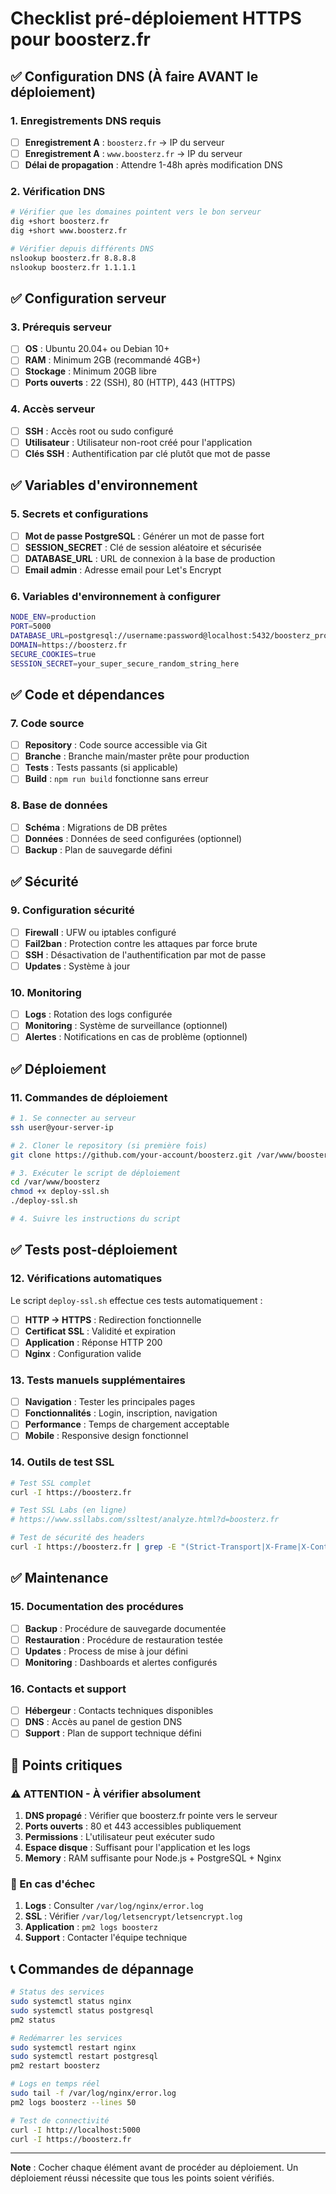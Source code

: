 # Checklist pré-déploiement HTTPS pour boosterz.fr

## ✅ Configuration DNS (À faire AVANT le déploiement)

### 1. Enregistrements DNS requis
- [ ] **Enregistrement A** : `boosterz.fr` → IP du serveur
- [ ] **Enregistrement A** : `www.boosterz.fr` → IP du serveur
- [ ] **Délai de propagation** : Attendre 1-48h après modification DNS

### 2. Vérification DNS
```bash
# Vérifier que les domaines pointent vers le bon serveur
dig +short boosterz.fr
dig +short www.boosterz.fr

# Vérifier depuis différents DNS
nslookup boosterz.fr 8.8.8.8
nslookup boosterz.fr 1.1.1.1
```

## ✅ Configuration serveur

### 3. Prérequis serveur
- [ ] **OS** : Ubuntu 20.04+ ou Debian 10+
- [ ] **RAM** : Minimum 2GB (recommandé 4GB+)
- [ ] **Stockage** : Minimum 20GB libre
- [ ] **Ports ouverts** : 22 (SSH), 80 (HTTP), 443 (HTTPS)

### 4. Accès serveur
- [ ] **SSH** : Accès root ou sudo configuré
- [ ] **Utilisateur** : Utilisateur non-root créé pour l'application
- [ ] **Clés SSH** : Authentification par clé plutôt que mot de passe

## ✅ Variables d'environnement

### 5. Secrets et configurations
- [ ] **Mot de passe PostgreSQL** : Générer un mot de passe fort
- [ ] **SESSION_SECRET** : Clé de session aléatoire et sécurisée
- [ ] **DATABASE_URL** : URL de connexion à la base de production
- [ ] **Email admin** : Adresse email pour Let's Encrypt

### 6. Variables d'environnement à configurer
```bash
NODE_ENV=production
PORT=5000
DATABASE_URL=postgresql://username:password@localhost:5432/boosterz_prod
DOMAIN=https://boosterz.fr
SECURE_COOKIES=true
SESSION_SECRET=your_super_secure_random_string_here
```

## ✅ Code et dépendances

### 7. Code source
- [ ] **Repository** : Code source accessible via Git
- [ ] **Branche** : Branche main/master prête pour production
- [ ] **Tests** : Tests passants (si applicable)
- [ ] **Build** : `npm run build` fonctionne sans erreur

### 8. Base de données
- [ ] **Schéma** : Migrations de DB prêtes
- [ ] **Données** : Données de seed configurées (optionnel)
- [ ] **Backup** : Plan de sauvegarde défini

## ✅ Sécurité

### 9. Configuration sécurité
- [ ] **Firewall** : UFW ou iptables configuré
- [ ] **Fail2ban** : Protection contre les attaques par force brute
- [ ] **SSH** : Désactivation de l'authentification par mot de passe
- [ ] **Updates** : Système à jour

### 10. Monitoring
- [ ] **Logs** : Rotation des logs configurée
- [ ] **Monitoring** : Système de surveillance (optionnel)
- [ ] **Alertes** : Notifications en cas de problème (optionnel)

## ✅ Déploiement

### 11. Commandes de déploiement
```bash
# 1. Se connecter au serveur
ssh user@your-server-ip

# 2. Cloner le repository (si première fois)
git clone https://github.com/your-account/boosterz.git /var/www/boosterz

# 3. Exécuter le script de déploiement
cd /var/www/boosterz
chmod +x deploy-ssl.sh
./deploy-ssl.sh

# 4. Suivre les instructions du script
```

## ✅ Tests post-déploiement

### 12. Vérifications automatiques
Le script `deploy-ssl.sh` effectue ces tests automatiquement :
- [ ] **HTTP → HTTPS** : Redirection fonctionnelle
- [ ] **Certificat SSL** : Validité et expiration
- [ ] **Application** : Réponse HTTP 200
- [ ] **Nginx** : Configuration valide

### 13. Tests manuels supplémentaires
- [ ] **Navigation** : Tester les principales pages
- [ ] **Fonctionnalités** : Login, inscription, navigation
- [ ] **Performance** : Temps de chargement acceptable
- [ ] **Mobile** : Responsive design fonctionnel

### 14. Outils de test SSL
```bash
# Test SSL complet
curl -I https://boosterz.fr

# Test SSL Labs (en ligne)
# https://www.ssllabs.com/ssltest/analyze.html?d=boosterz.fr

# Test de sécurité des headers
curl -I https://boosterz.fr | grep -E "(Strict-Transport|X-Frame|X-Content)"
```

## ✅ Maintenance

### 15. Documentation des procédures
- [ ] **Backup** : Procédure de sauvegarde documentée
- [ ] **Restauration** : Procédure de restauration testée
- [ ] **Updates** : Process de mise à jour défini
- [ ] **Monitoring** : Dashboards et alertes configurés

### 16. Contacts et support
- [ ] **Hébergeur** : Contacts techniques disponibles
- [ ] **DNS** : Accès au panel de gestion DNS
- [ ] **Support** : Plan de support technique défini

## 🚨 Points critiques

### ⚠️ ATTENTION - À vérifier absolument
1. **DNS propagé** : Vérifier que boosterz.fr pointe vers le serveur
2. **Ports ouverts** : 80 et 443 accessibles publiquement
3. **Permissions** : L'utilisateur peut exécuter sudo
4. **Espace disque** : Suffisant pour l'application et les logs
5. **Memory** : RAM suffisante pour Node.js + PostgreSQL + Nginx

### 🔄 En cas d'échec
1. **Logs** : Consulter `/var/log/nginx/error.log`
2. **SSL** : Vérifier `/var/log/letsencrypt/letsencrypt.log`
3. **Application** : `pm2 logs boosterz`
4. **Support** : Contacter l'équipe technique

## 📞 Commandes de dépannage

```bash
# Status des services
sudo systemctl status nginx
sudo systemctl status postgresql
pm2 status

# Redémarrer les services
sudo systemctl restart nginx
sudo systemctl restart postgresql
pm2 restart boosterz

# Logs en temps réel
sudo tail -f /var/log/nginx/error.log
pm2 logs boosterz --lines 50

# Test de connectivité
curl -I http://localhost:5000
curl -I https://boosterz.fr
```

---

**Note** : Cocher chaque élément avant de procéder au déploiement. Un déploiement réussi nécessite que tous les points soient vérifiés.